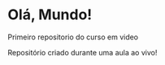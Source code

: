 # Olá, Mundo!
 Primeiro repositorio do curso em video

 Repositório criado durante uma aula ao vivo!
